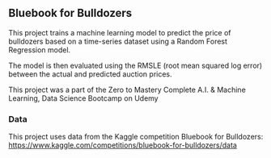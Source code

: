 ## Bluebook for Bulldozers

This project trains a machine learning model to predict the price of bulldozers based on a time-series dataset using a Random Forest Regression model.

The model is then evaluated using the RMSLE (root mean squared log error) between the actual and predicted auction prices.

This project was a part of the Zero to Mastery Complete A.I. & Machine Learning, Data Science Bootcamp on Udemy

### Data

This project uses data from the Kaggle competition Bluebook for Bulldozers: https://www.kaggle.com/competitions/bluebook-for-bulldozers/data
